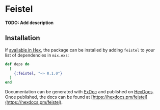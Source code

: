# Feistel

**TODO: Add description**

## Installation

If [available in Hex](https://hex.pm/docs/publish), the package can be installed
by adding `feistel` to your list of dependencies in `mix.exs`:

```elixir
def deps do
  [
    {:feistel, "~> 0.1.0"}
  ]
end
```

Documentation can be generated with [ExDoc](https://github.com/elixir-lang/ex_doc)
and published on [HexDocs](https://hexdocs.pm). Once published, the docs can
be found at [https://hexdocs.pm/feistel](https://hexdocs.pm/feistel).

